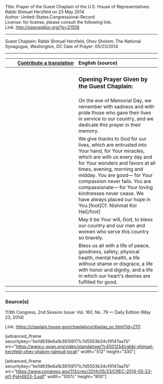 <html>
<head></head>
<body>
Title: Prayer of the Guest Chaplain of the U.S. House of Representatives: Rabbi Shmuel Herzfeld on 23 May 2014<br />
Author: United-States.Congressional-Record<br />
License: for license, please consult the following link.<br />
Link: <a href="http://opensiddur.org/?p=21558">http://opensiddur.org/?p=21558</a>
<p />
<hr />

Guest Chaplain: Rabbi Shmuel Herzfeld, Ohev Sholom: The National Synagogue, Washington, DC
Date of Prayer: 05/23/2014

<hr />

<table style="margin-left: auto;margin-right: auto;" class="draggable">
<thead><tr><th id="x" style="text-align: right;"><a href="/contributing/upload/">Contribute a translation</a></th><th style="text-align: left;">English (source)</th></tr></thead>
<tbody>
<tr><td style="vertical-align:top;" width="46%">
<div class="liturgy"><span lang="he">

</span></div></td>
 
<td style="vertical-align:top;" width="53%">
<div class="english">
<h3>Opening Prayer Given by the Guest Chaplain:</h3>
</div></td></tr>


<tr><td style="vertical-align:top;" width="46%">
<div class="liturgy"><span lang="he">

</span></div></td>
 
<td style="vertical-align:top;" width="53%">
<div class="english">
On the eve of Memorial Day, 
we remember 
with sadness and with pride 
those who gave their lives 
in service to our country, 
and we dedicate this prayer 
in their memory.
</div></td></tr>


<tr><td style="vertical-align:top;" width="46%">
<div class="liturgy"><span lang="he">

</span></div></td>
 
<td style="vertical-align:top;" width="53%">
<div class="english">
We give thanks to God 
for our lives, 
which are entrusted into Your hand, 
for Your miracles, 
which are with us every day 
and for Your wonders 
and favors 
at all times, evening, morning and midday. 
You are good––
for Your compassion never fails. 
You are compassionate––
for Your loving kindnesses never cease. 
We have always placed our hope in You.[foot]Cf. Nishmat Kol Ḥai[/foot]
</div></td></tr>


<tr><td style="vertical-align:top;" width="46%">
<div class="liturgy"><span lang="he">

</span></div></td>
 
<td style="vertical-align:top;" width="53%">
<div class="english">
May it be Your will, God, 
to bless our country 
and our men and women who serve this country 
so bravely.
</div></td></tr>


<tr><td style="vertical-align:top;" width="46%">
<div class="liturgy"><span lang="he">

</span></div></td>
 
<td style="vertical-align:top;" width="53%">
<div class="english">
Bless us all with a life of peace, 
goodness, 
safety, 
physical health, 
mental health, 
a life without shame or disgrace, 
a life with honor and dignity, 
and a life in which our heart's desires 
are fulfilled for good.
</div></td></tr>
</tbody></table>

<hr />

<h3>Source(s)</h3>

113th Congress, 2nd Session
Issue: Vol. 160, No. 79 — Daily Edition (May 23, 2014)

Link: <a href="https://chaplain.house.gov/chaplaincy/display_gc.html?id=2111">https://chaplain.house.gov/chaplaincy/display_gc.html?id=2111</a>

[advanced_iframe securitykey="be1d939e6a1b36109171c7d5503b34cf9147aa7b" src="https://www.c-span.org/video/standalone/?c4501254/rabbi-shmuel-herzfeld-ohev-shalom-talmud-torah" width="512" height="330"]

[advanced_iframe securitykey="be1d939e6a1b36109171c7d5503b34cf9147aa7b" src="https://www.congress.gov/113/crec/2014/05/23/CREC-2014-05-23-pt1-PgH4833-3.pdf" width="100%" height="900"]
</body>
</html>